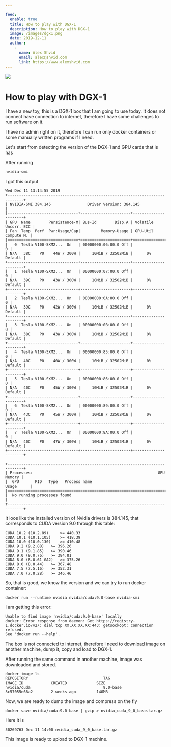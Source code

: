 ```yaml
---

feed:
  enable: true
  title: How to play with DGX-1
  description: How to play with DGX-1
  image: /images/dgx1.png
  date: 2019-12-11
  author:
    -
      name: Alex Shvid
      email: alex@shvid.com
      link: https://www.alexshvid.com
---
```


![](/images/dgx1.png)

# How to play with DGX-1

I have a new toy, this is a DGX-1 box that I am going to use today.
It does not connect have connection to internet, therefore I have some challenges to run software on it.

I have no admin right on it, therefore I can run only docker containers or some manually written programs if I need.

Let's start from detecting the version of the DGX-1 and GPU cards that is has

After running

```
nvidia-smi
```

I got this output

```
Wed Dec 11 13:14:55 2019       
+-----------------------------------------------------------------------------+
| NVIDIA-SMI 384.145                Driver Version: 384.145                   |
|-------------------------------+----------------------+----------------------+
| GPU  Name        Persistence-M| Bus-Id        Disp.A | Volatile Uncorr. ECC |
| Fan  Temp  Perf  Pwr:Usage/Cap|         Memory-Usage | GPU-Util  Compute M. |
|===============================+======================+======================|
|   0  Tesla V100-SXM2...  On   | 00000000:06:00.0 Off |                    0 |
| N/A   38C    P0    44W / 300W |     10MiB / 32502MiB |      0%      Default |
+-------------------------------+----------------------+----------------------+
|   1  Tesla V100-SXM2...  On   | 00000000:07:00.0 Off |                    0 |
| N/A   39C    P0    43W / 300W |     10MiB / 32502MiB |      0%      Default |
+-------------------------------+----------------------+----------------------+
|   2  Tesla V100-SXM2...  On   | 00000000:0A:00.0 Off |                    0 |
| N/A   39C    P0    42W / 300W |     10MiB / 32502MiB |      0%      Default |
+-------------------------------+----------------------+----------------------+
|   3  Tesla V100-SXM2...  On   | 00000000:0B:00.0 Off |                    0 |
| N/A   38C    P0    43W / 300W |     10MiB / 32502MiB |      0%      Default |
+-------------------------------+----------------------+----------------------+
|   4  Tesla V100-SXM2...  On   | 00000000:85:00.0 Off |                    0 |
| N/A   40C    P0    40W / 300W |     10MiB / 32502MiB |      0%      Default |
+-------------------------------+----------------------+----------------------+
|   5  Tesla V100-SXM2...  On   | 00000000:86:00.0 Off |                    0 |
| N/A   40C    P0    45W / 300W |     10MiB / 32502MiB |      0%      Default |
+-------------------------------+----------------------+----------------------+
|   6  Tesla V100-SXM2...  On   | 00000000:89:00.0 Off |                    0 |
| N/A   43C    P0    45W / 300W |     10MiB / 32502MiB |      0%      Default |
+-------------------------------+----------------------+----------------------+
|   7  Tesla V100-SXM2...  On   | 00000000:8A:00.0 Off |                    0 |
| N/A   40C    P0    47W / 300W |     10MiB / 32502MiB |      0%      Default |
+-------------------------------+----------------------+----------------------+
                                                                               
+-----------------------------------------------------------------------------+
| Processes:                                                       GPU Memory |
|  GPU       PID   Type   Process name                             Usage      |
|=============================================================================|
|  No running processes found                                                 |
+-----------------------------------------------------------------------------+
```

It loos like the installed version of Nvidia drivers is 384.145, that corresponds to CUDA version 9.0 through this table:

```
CUDA 10.2 (10.2.89) 	>= 440.33
CUDA 10.1 (10.1.105) 	>= 418.39
CUDA 10.0 (10.0.130) 	>= 410.48
CUDA 9.2 (9.2.88) 	>= 396.26
CUDA 9.1 (9.1.85) 	>= 390.46
CUDA 9.0 (9.0.76) 	>= 384.81
CUDA 8.0 (8.0.61 GA2) 	>= 375.26
CUDA 8.0 (8.0.44) 	>= 367.48
CUDA 7.5 (7.5.16) 	>= 352.31
CUDA 7.0 (7.0.28) 	>= 346.46
```

So, that is good, we know the version and we can try to run docker container:

```
docker run --runtime nvidia nvidia/cuda:9.0-base nvidia-smi
```

I am getting this error:

```
Unable to find image 'nvidia/cuda:9.0-base' locally
docker: Error response from daemon: Get https://registry-1.docker.io/v2/: dial tcp XX.XX.XX.XX:443: getsockopt: connection refused.
See 'docker run --help'.
```

The box is not connected to internet, therefore I need to download image on another machine, dump it, copy and load to DGX-1.

After running the same command in another machine, image was downloaded and stored.

```
docker image ls
REPOSITORY                                 TAG                      IMAGE ID            CREATED             SIZE
nvidia/cuda                                9.0-base                 3c57055e68a2        2 weeks ago         140MB
```

Now, we are ready to dump the image and compress on the fly

```
docker save nvidia/cuda:9.0-base | gzip > nvidia_cuda_9_0_base.tar.gz
```

Here it is
```
50269763 Dec 11 14:00 nvidia_cuda_9_0_base.tar.gz
```

This image is ready to upload to DGX-1 machine.


